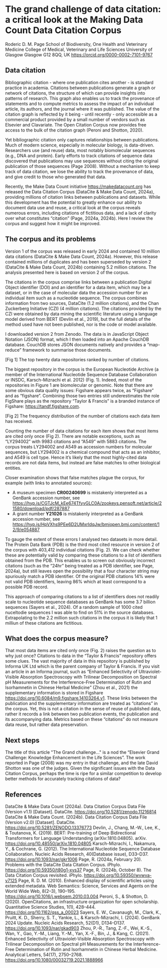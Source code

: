 # The grand challenge of data citation: a critical look at the Making Data Count Data Citation Corpus

Roderic D. M. Page
School of Biodiversity, One Health and Veterinary Medicine College of Medical, Veterinary and Life Sciences University of Glasgow
Glasgow G12 8QQ, UK
https://orcid.org/0000-0002-7101-9767

## Data citation

Bibliographic citation - where one publication cites another - is standard practice in academia. Citations between publications generate a graph or network of citations, the structure of which can provide insights into patterns of research. This graph also enables us to track the provenance of statements and to compute metrics to assess the impact of an individual article, its authors, and the journal where it was published. The value of the citation graph is reflected by it being - until recently - only accessible as a commercial product provided by a small number of vendors such as Elsevier and Clavariate. The Open Citation Corpus now provides free access to the bulk of the citation graph (Peroni and Shotton, 2020).

Yet bibliographic citation only captures relationships between publications. Much of modern science, especially in molecular biology, is data-driven. Researchers use (and reuse) data, most notably biomolecular sequences (e.g., DNA and protein). Early efforts to track citations of sequence data discovered that publications may use sequences without citing the original publication of those sequences (Page 2008). Without a mechanism to keep track of data citation, we lose the ability to track the provenance of data, and give credit to those who generated that data.

Recently, the Make Data Count initiative https://makedatacount.org has released the Data Citation Corpus (DataCite & Make Data Count, 2024a), providing millions of citation links between publications and datasets. While this development has the potential to greatly enhance our ability to document data use and reuse, a critical look at the corpus reveals numerous errors, including citations of fictitious data, and a lack of clarity over what constitutes “citation” (Page, 2024a, 2024b). Here I review the corpus and suggest how it might be improved.

## The corpus and its problems

Version 1 of the corpus was released in early 2024 and contained 10 million data citations (DataCite & Make Data Count, 2024a). However, this release contained millions of duplicates and has been superseded by version 2 (DataCite & Make Data Count, 2024b) containing 5.2 million citations. The analysis presented here is based on version 2 of the corpus.

The citations in the corpus comprise links between a publication  Digital Object identifier (DOI) and an identifier for a data item, which may be a dataset, or in the case of molecular data the accession number for an individual item such as a nucleotide sequence. The corpus combines information from two sources, DataCite (1.2 million citations), and the Chan Zuckerberg Initiative (CZI) (4 million citations). The citations provided by the CZI were obtained by data mining the scientific literature using a language model derived from BERT (Devlin et al., 2019), but the full details of the method used have not been published, nor is the code or model available.

I downloaded version 2 from Zenodo. The data is in JavaScript Object Notation (JSON) format, which I then loaded into an Apache CouchDB database. CouchDB stores JSON documents natively and provides a “map-reduce” framework to summarise those documents.

[Fig 1] The top twenty data repositories ranked by number of citations.

The biggest repository in the corpus is the European Nucleotide Archive (a member of the International Nucleotide Sequence Database Collaboration or INSDC, Karsch-Mizrachi et al. 2012) (Fig. 1). Indeed, most of the repositories in Figure 1 are biomolecular or genomic. Note that there are some obvious data quality issues: Figshare appears twice, as “Figshare” and as “figshare”. Combining those two entries still underestimates the role FigShare plays as the repository “Taylor & Francis” is a branded instance of Figshare: https://tandf.figshare.com.

[Fig 2] The frequency distribution of the number of citations each data item has received.

Counting the number of data citations for each item shows that most items are cited only once (Fig 2). There are notable exceptions, such as “LY294002” with 9983 citations and “A549” with 5883 citations. The corpus treats LY294002 and A549 as accession numbers for molecular sequences, but LY294002 is a chemical compound that acts as an inhibitor, and A549 is cell type. Hence it’s likely that the most highly-cited data records are not data items, but instead are false matches to other biological entities. 

Closer examination shows that false matches plague the corpus, for example (with links to annotated sources):

- A museum specimen **CR00240699** is mistakenly interpreted as a GenBank accession number, see https://hyp.is/CGTJcM_kEe674TfyvGLC0A/zookeys.pensoft.net/article/21580/download/pdf/287887
- A grant number **Y21026** is mistakenly interpreted as a GenBank accession number, see https://hyp.is/HpVXhs9PEe6D2UMxrIdqJw/bmjopen.bmj.com/content/12/9/e054887

To gauge the extent of these errors I analysed two datasets in more detail. The Protein Data Bank (PDB) is the third most cited resource in version 2 of the corpus with 403,412 individual citations (Fig. 2). We can check whether these are potentially valid by comparing these citations to a list of identifiers obtained from the PDB. This enables us to screen out obviously incorrect citations (such as the “24hr” being treated as a PDB identifier, see Page, 2024a), but still leaves open the possibility that a four character string may spuriously match a PDB identifier. Of the original PDB citations 14% were not valid PDB identifiers, leaving 86% which at least correspond to a possible PDB record.

This approach of comparing citations to a list of identifiers does not readily scale to nucleotide sequence databases as GenBank has some 3.7 billion sequences (Sayers et al., 2024). Of a random sample of 1000 cited nuceltodie sequences I was able to find on 51% in the source databases. Extrapolating to the 2.2 million such citations in the corpus it is likely that 1 milliun of these citations are fictitious.

## What does the corpus measure?

That most data items are cited only once (Fig. 2) raises the question as to why just once? Citations to data in the “Taylor & Francis” repository offers some clues. The vast majority of data in this repsoitory is published by Informa UK Ltd which is the parent company of Taylor & Francis. If you visit an article in an Informa journal, such as “Enhanced Selectivity of Ultraviolet-Visible Absorption Spectroscopy with Trilinear Decomposition on Spectral pH Measurements for the Interference-Free Determination of Rutin and Isorhamnetin in Chinese Herbal Medicine” (Zhou et al., 2021) the supplementary information is stored in Figshare https://doi.org/10.6084/m9.figshare.14103264.v1. These links between the publication and the supplementary information are treated as “citations” in the corpus. Yet, this is not a citation in the sense of reuse of published data, rather it records a link between two publication events, the publication and its accompanying data. Metrics based on these “citations” do not measure data reuse, but rather data preservation.


## Next steps

The title of this article "The Grand challenge..." is a nod the “Elsevier Grand Challenge: Knowledge Enhancement in the Life Sciences”. The work reported in Page (2008) was my entry in that challenge, and the late David Shotton was one of the judges. Given the significant issues with the Data Citation Corpus, perhaps the time is ripe for a similar competition to develop better methods for accurately tracking citations of data? 


## References

DataCite & Make Data Count (2024a). Data Citation Corpus Data File (Version v1.1) [Dataset]. DataCite. https://doi.org/10.5281/zenodo.11216814
DataCite & Make Data Count. (2024b). Data Citation Corpus Data File (Version v2.0) [Dataset]. DataCite. https://doi.org/10.5281/ZENODO.13376773
Devlin, J., Chang, M.-W., Lee, K., & Toutanova, K. (2019). BERT: Pre-training of Deep Bidirectional Transformers for Language Understanding (arXiv:1810.04805). arXiv. https://doi.org/10.48550/arXiv.1810.04805
Karsch-Mizrachi, I., Nakamura, Y., & Cochrane, G. (2012). The International Nucleotide Sequence Database Collaboration. Nucleic Acids Research, 40(Database issue), D33–D37. https://doi.org/10.1093/nar/gkr1006
Page, R. (2024a, February 20). Problems with the DataCite Data Citation Corpus. iPhylo. https://doi.org/10.59350/t80g1-xys37
Page, R. (2024b, October 8). The Data Citation Corpus revisited. iPhylo. https://doi.org/10.59350/wvwva-v7125
Page, R. D. M. (2010). Enhanced display of scientific articles using extended metadata. Web Semantics: Science, Services and Agents on the World Wide Web, 8(2–3), 190–195. https://doi.org/10.1016/j.websem.2010.03.004
Peroni, S., & Shotton, D. (2020). OpenCitations, an infrastructure organization for open scholarship. Quantitative Science Studies, 1(1), 428–444. https://doi.org/10.1162/qss_a_00023
Sayers, E. W., Cavanaugh, M., Clark, K., Pruitt, K. D., Sherry, S. T., Yankie, L., & Karsch-Mizrachi, I. (2024). GenBank 2024 Update. Nucleic Acids Research, 52(D1), D134–D137. https://doi.org/10.1093/nar/gkad903
Zhou, P.-R., Tang, Z.-F., Wei, K.-S., Wan, Y., Gao, Y.-M., Liang, Y.-M., Yan, X.-F., Bin, J., & Kang, C. (2021). Enhanced Selectivity of Ultraviolet-Visible Absorption Spectroscopy with Trilinear Decomposition on Spectral pH Measurements for the Interference-Free Determination of Rutin and Isorhamnetin in Chinese Herbal Medicine. Analytical Letters, 54(17), 2750–2768. https://doi.org/10.1080/00032719.2021.1888966


